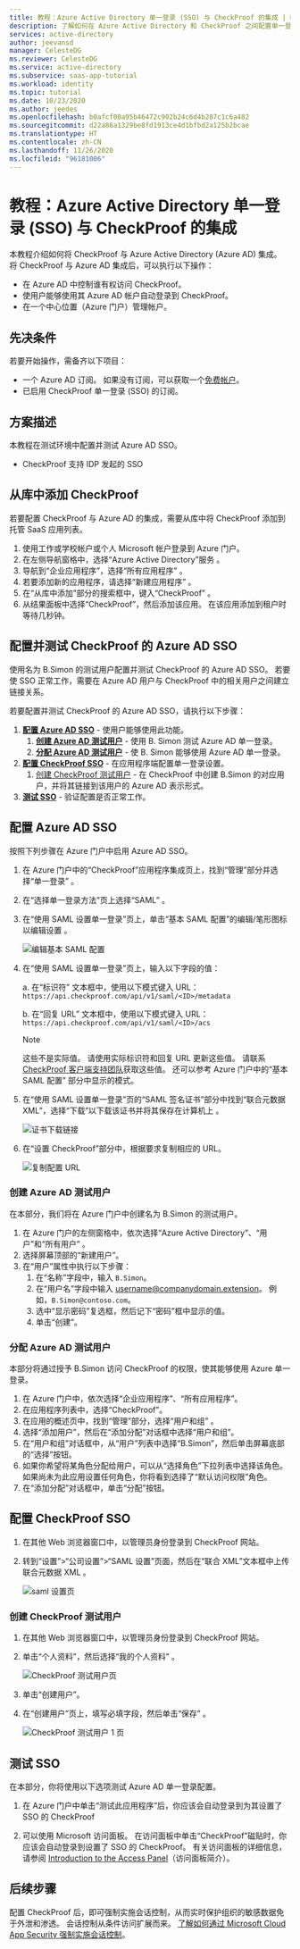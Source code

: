 ```yaml
---
title: 教程：Azure Active Directory 单一登录 (SSO) 与 CheckProof 的集成 | Microsoft Docs
description: 了解如何在 Azure Active Directory 和 CheckProof 之间配置单一登录。
services: active-directory
author: jeevansd
manager: CelesteDG
ms.reviewer: CelesteDG
ms.service: active-directory
ms.subservice: saas-app-tutorial
ms.workload: identity
ms.topic: tutorial
ms.date: 10/23/2020
ms.author: jeedes
ms.openlocfilehash: b0afcf00a95b46472c902b24c6d4b287c1c6a482
ms.sourcegitcommit: d22a86a1329be8fd1913ce4d1bfbd2a125b2bcae
ms.translationtype: HT
ms.contentlocale: zh-CN
ms.lasthandoff: 11/26/2020
ms.locfileid: "96181006"
---
```

# <a name="tutorial-azure-active-directory-single-sign-on-sso-integration-with-checkproof"></a>教程：Azure Active Directory 单一登录 (SSO) 与 CheckProof 的集成

本教程介绍如何将 CheckProof 与 Azure Active Directory (Azure AD) 集成。 将 CheckProof 与 Azure AD 集成后，可以执行以下操作：

* 在 Azure AD 中控制谁有权访问 CheckProof。
* 使用户能够使用其 Azure AD 帐户自动登录到 CheckProof。
* 在一个中心位置（Azure 门户）管理帐户。

## <a name="prerequisites"></a>先决条件

若要开始操作，需备齐以下项目：

* 一个 Azure AD 订阅。 如果没有订阅，可以获取一个[免费帐户](https://azure.microsoft.com/free/)。
* 已启用 CheckProof 单一登录 (SSO) 的订阅。

## <a name="scenario-description"></a>方案描述

本教程在测试环境中配置并测试 Azure AD SSO。

* CheckProof 支持 IDP 发起的 SSO

## <a name="adding-checkproof-from-the-gallery"></a>从库中添加 CheckProof

若要配置 CheckProof 与 Azure AD 的集成，需要从库中将 CheckProof 添加到托管 SaaS 应用列表。

1. 使用工作或学校帐户或个人 Microsoft 帐户登录到 Azure 门户。
1. 在左侧导航窗格中，选择“Azure Active Directory”服务  。
1. 导航到“企业应用程序”，选择“所有应用程序” 。
1. 若要添加新的应用程序，请选择“新建应用程序”  。
1. 在“从库中添加”部分的搜索框中，键入“CheckProof” 。
1. 从结果面板中选择“CheckProof”，然后添加该应用。 在该应用添加到租户时等待几秒钟。


## <a name="configure-and-test-azure-ad-sso-for-checkproof"></a>配置并测试 CheckProof 的 Azure AD SSO

使用名为 B.Simon 的测试用户配置并测试 CheckProof 的 Azure AD SSO。 若要使 SSO 正常工作，需要在 Azure AD 用户与 CheckProof 中的相关用户之间建立链接关系。

若要配置并测试 CheckProof 的 Azure AD SSO，请执行以下步骤：

1. **[配置 Azure AD SSO](#configure-azure-ad-sso)** - 使用户能够使用此功能。
    1. **[创建 Azure AD 测试用户](#create-an-azure-ad-test-user)** - 使用 B. Simon 测试 Azure AD 单一登录。
    1. **[分配 Azure AD 测试用户](#assign-the-azure-ad-test-user)** - 使 B. Simon 能够使用 Azure AD 单一登录。
1. **[配置 CheckProof SSO](#configure-checkproof-sso)** - 在应用程序端配置单一登录设置。
    1. [创建 CheckProof 测试用户](#create-checkproof-test-user) - 在 CheckProof 中创建 B.Simon 的对应用户，并将其链接到该用户的 Azure AD 表示形式。
1. **[测试 SSO](#test-sso)** - 验证配置是否正常工作。

## <a name="configure-azure-ad-sso"></a>配置 Azure AD SSO

按照下列步骤在 Azure 门户中启用 Azure AD SSO。

1. 在 Azure 门户中的“CheckProof”应用程序集成页上，找到“管理”部分并选择“单一登录”  。
1. 在“选择单一登录方法”页上选择“SAML”   。
1. 在“使用 SAML 设置单一登录”页上，单击“基本 SAML 配置”的编辑/笔形图标以编辑设置 。

   ![编辑基本 SAML 配置](common/edit-urls.png)

1. 在“使用 SAML 设置单一登录”页上，输入以下字段的值： 

    a. 在“标识符”  文本框中，使用以下模式键入 URL：`https://api.checkproof.com/api/v1/saml/<ID>/metadata`

    b. 在“回复 URL”  文本框中，使用以下模式键入 URL：`https://api.checkproof.com/api/v1/saml/<ID>/acs`

    > [!NOTE]
    > 这些不是实际值。 请使用实际标识符和回复 URL 更新这些值。 请联系 [CheckProof 客户端支持团队](mailto:support@checkproof.com)获取这些值。 还可以参考 Azure 门户中的“基本 SAML 配置”  部分中显示的模式。

1. 在“使用 SAML 设置单一登录”页的“SAML 签名证书”部分中找到“联合元数据 XML”，选择“下载”以下载该证书并将其保存在计算机上     。

    ![证书下载链接](common/metadataxml.png)

1. 在“设置 CheckProof”部分中，根据要求复制相应的 URL。

    ![复制配置 URL](common/copy-configuration-urls.png)
### <a name="create-an-azure-ad-test-user"></a>创建 Azure AD 测试用户

在本部分，我们将在 Azure 门户中创建名为 B.Simon 的测试用户。

1. 在 Azure 门户的左侧窗格中，依次选择“Azure Active Directory”、“用户”和“所有用户”  。
1. 选择屏幕顶部的“新建用户”。
1. 在“用户”属性中执行以下步骤：
   1. 在“名称”字段中，输入 `B.Simon`。  
   1. 在“用户名”字段中输入 username@companydomain.extension。 例如，`B.Simon@contoso.com`。
   1. 选中“显示密码”复选框，然后记下“密码”框中显示的值。
   1. 单击“创建”。

### <a name="assign-the-azure-ad-test-user"></a>分配 Azure AD 测试用户

本部分将通过授予 B.Simon 访问 CheckProof 的权限，使其能够使用 Azure 单一登录。

1. 在 Azure 门户中，依次选择“企业应用程序”、“所有应用程序”。  
1. 在应用程序列表中，选择“CheckProof”。
1. 在应用的概述页中，找到“管理”部分，选择“用户和组”   。
1. 选择“添加用户”，然后在“添加分配”对话框中选择“用户和组”。
1. 在“用户和组”对话框中，从“用户”列表中选择“B.Simon”，然后单击屏幕底部的“选择”按钮。
1. 如果你希望将某角色分配给用户，可以从“选择角色”下拉列表中选择该角色。 如果尚未为此应用设置任何角色，你将看到选择了“默认访问权限”角色。
1. 在“添加分配”对话框中，单击“分配”按钮。  

## <a name="configure-checkproof-sso"></a>配置 CheckProof SSO

1. 在其他 Web 浏览器窗口中，以管理员身份登录到 CheckProof 网站。

1. 转到“设置”>“公司设置”>“SAML 设置”页面，然后在“联合 XML”文本框中上传联合元数据 XML  。

    ![saml 设置页](./media/checkproof-tutorial/saml-settings.png)

### <a name="create-checkproof-test-user"></a>创建 CheckProof 测试用户

1. 在其他 Web 浏览器窗口中，以管理员身份登录到 CheckProof 网站。

1. 单击“个人资料”，然后选择“我的个人资料” 。

    ![CheckProof 测试用户页](./media/checkproof-tutorial/create-user.png)

1. 单击“创建用户”。

1. 在“创建用户”页上，填写必填字段，然后单击“保存” 。

    ![CheckProof 测试用户 1 页](./media/checkproof-tutorial/create-user-2.png)

## <a name="test-sso"></a>测试 SSO 

在本部分，你将使用以下选项测试 Azure AD 单一登录配置。

1. 在 Azure 门户中单击“测试此应用程序”后，你应该会自动登录到为其设置了 SSO 的 CheckProof

1. 可以使用 Microsoft 访问面板。 在访问面板中单击“CheckProof”磁贴时，你应该会自动登录到设置了 SSO 的 CheckProof。 有关访问面板的详细信息，请参阅 [Introduction to the Access Panel](../user-help/my-apps-portal-end-user-access.md)（访问面板简介）。


## <a name="next-steps"></a>后续步骤

配置 CheckProof 后，即可强制实施会话控制，从而实时保护组织的敏感数据免于外泄和渗透。 会话控制从条件访问扩展而来。 [了解如何通过 Microsoft Cloud App Security 强制实施会话控制](/cloud-app-security/proxy-deployment-any-app)。